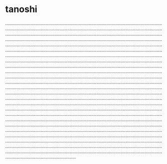 # tanoshi
....................................................................................................................................................................................................................................................................................................................................................................................................................................................................................................................................................................................................................................................................................................................................................................................................................................................................................................................................................................................................................................................................................................................................................................................................................................................................................................................................................................................................................................................................................................................................................................................................................................................................................................................................................................................................................................................................................................................................................................................................................................................................................................................................................................................................................................................................................................................................................................................................................................................................................................................................................................................................................................................................................................................................................................................................................................................................................................................................................................................................................................................................................................................................................................................................................................................................................